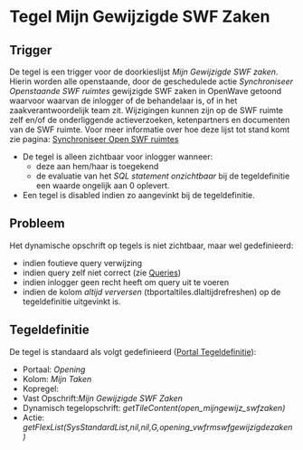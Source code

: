 # Tegel Mijn Gewijzigde SWF Zaken

## Trigger

De tegel is een trigger voor de doorkieslijst _Mijn Gewijzigde SWF zaken_. Hierin worden alle openstaande, door de geschedulede actie _Synchroniseer Openstaande SWF ruimtes_ gewijzigde SWF zaken in OpenWave getoond waarvoor waarvan de inlogger of de behandelaar is, of in het zaakverantwoordelijk team zit. Wijzigingen kunnen zijn op de SWF ruimte zelf en/of de onderliggende actieverzoeken, ketenpartners en documenten van de SWF ruimte. Voor meer informatie over hoe deze lijst tot stand komt zie pagina: [Synchroniseer Open SWF ruimtes](/probleemoplossing/programmablokken/synchroniseer_open_swfruimtes.md)

- De tegel is alleen zichtbaar voor inlogger wanneer:
  - deze aan hem/haar is toegekend
  - de evaluatie van het _SQL statement onzichtbaar_ bij de tegeldefinitie een waarde ongelijk aan 0 oplevert.
- Een tegel is disabled indien zo aangevinkt bij de tegeldefinitie.

## Probleem

Het dynamische opschrift op tegels is niet zichtbaar, maar wel gedefinieerd:

- indien foutieve query verwijzing
- indien query zelf niet correct (zie [Queries](/instellen_inrichten/queries.md))
- indien inlogger geen recht heeft om query uit te voeren
- indien de kolom _altijd verversen_ (tbportaltiles.dlaltijdrefreshen) op de tegeldefinitie uitgevinkt is.

## Tegeldefinitie

De tegel is standaard als volgt gedefinieerd ([Portal Tegeldefinitie](/instellen_inrichten/portaldefinitie/portal_tegel.md)):

- Portaal: _Opening_
- Kolom: _Mijn Taken_
- Kopregel:
- Vast Opschrift:_Mijn Gewijzigde SWF Zaken_
- Dynamisch tegelopschrift: _getTileContent(open_mijngewijz_swfzaken)_
- Actie: _getFlexList(SysStandardList,nil,nil,G,opening_vwfrmswfgewijzigdezaken)_
